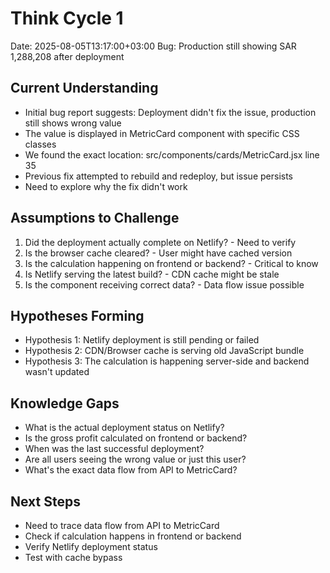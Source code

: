 # Think Cycle 1
Date: 2025-08-05T13:17:00+03:00
Bug: Production still showing SAR 1,288,208 after deployment

## Current Understanding
- Initial bug report suggests: Deployment didn't fix the issue, production still shows wrong value
- The value is displayed in MetricCard component with specific CSS classes
- We found the exact location: src/components/cards/MetricCard.jsx line 35
- Previous fix attempted to rebuild and redeploy, but issue persists
- Need to explore why the fix didn't work

## Assumptions to Challenge
1. Did the deployment actually complete on Netlify? - Need to verify
2. Is the browser cache cleared? - User might have cached version
3. Is the calculation happening on frontend or backend? - Critical to know
4. Is Netlify serving the latest build? - CDN cache might be stale
5. Is the component receiving correct data? - Data flow issue possible

## Hypotheses Forming
- Hypothesis 1: Netlify deployment is still pending or failed
- Hypothesis 2: CDN/Browser cache is serving old JavaScript bundle
- Hypothesis 3: The calculation is happening server-side and backend wasn't updated

## Knowledge Gaps
- What is the actual deployment status on Netlify?
- Is the gross profit calculated on frontend or backend?
- When was the last successful deployment?
- Are all users seeing the wrong value or just this user?
- What's the exact data flow from API to MetricCard?

## Next Steps
- Need to trace data flow from API to MetricCard
- Check if calculation happens in frontend or backend
- Verify Netlify deployment status
- Test with cache bypass